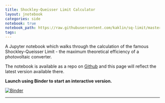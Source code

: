 ```yaml
---
title: Shockley-Queisser Limit Calculator
layout: jnotebook
categories: side
notebook: true
notebook_path: https://raw.githubusercontent.com/kaklin/sq-limit/master/SQ_limit.ipynb
tags:
---
```


A Jupyter notebook which walks through the calculation of the famous Shockley-Queisser Limit - the maximum theoretical efficiency of a photovoltaic converter. 

The notebook is available as a repo on [Github](https://github.com/kaklin/sq-limit) and this page will reflect the latest version available there.

**Launch using Binder to start an interactive version.**

[![Binder](https://mybinder.org/badge_logo.svg)](https://mybinder.org/v2/gh/kaklin/sq-limit/master)

------------
